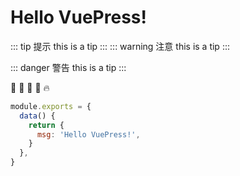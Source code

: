# Hello VuePress!

::: tip 提示
this is a tip
:::
::: warning 注意
this is a tip
:::

::: danger 警告
this is a tip
:::

:tada: :100: :bamboo: :gift_heart: :fire:

```js
module.exports = {
  data() {
    return {
      msg: 'Hello VuePress!',
    }
  },
}
```

